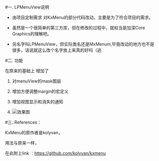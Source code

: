 #一. LPMenuView说明

* 由项目定制需求 对KxMenu的部分代码改动，主要是为了符合项目的需求。

* 虽然是一个很简单的第三方库，但在修改的过程中，就权当是加深Core Graphics的理解吧。

* 另名字叫LPMenuView，但实际类名还是MxMenum,毕竟改动的地方也不是很多，话说就这么改个名字放上来真的好吗（逃



#二.  功能

在原来的基础上 增加了

1. 对menuView的mask图层

2. 增加方便调整margin的宏定义

3. 增加视图显示和消失的通知

4. ![效果图](http://chuantu.biz/t2/29/1456916618x1948221086.png)


#三.  References： 

KxMenu的原作者是kolyvan，
   
用法与原来一样，

在此附上link ：https://github.com/kolyvan/kxmenu
